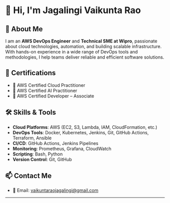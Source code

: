 # 👋 Hi, I'm Jagalingi Vaikunta Rao

## 🚀 About Me
I am an **AWS DevOps Engineer** and **Technical SME at Wipro**, passionate about cloud technologies, automation, and building scalable infrastructure. With hands-on experience in a wide range of DevOps tools and methodologies, I help teams deliver reliable and efficient software solutions.

## 🎯 Certifications
- 🏅 AWS Certified Cloud Practitioner
- 🧠 AWS Certified AI Practitioner
- 🏅 AWS Certified Developer – Associate

## 🛠️ Skills & Tools
- **Cloud Platforms**: AWS (EC2, S3, Lambda, IAM, CloudFormation, etc.)
- **DevOps Tools**: Docker, Kubernetes, Jenkins, Git, GitHub Actions, Terraform, Ansible
- **CI/CD**: GitHub Actions, Jenkins Pipelines
- **Monitoring**: Prometheus, Grafana, CloudWatch
- **Scripting**: Bash, Python
- **Version Control**: Git, GitHub

## 📫 Contact Me
- 📧 Email: [vaikuntaraojagalingi@gmail.com](mailto:vaikuntaraojagalingi@gmail.com)

---

